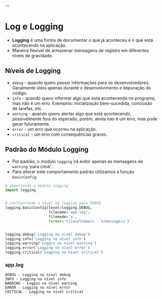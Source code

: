 '''
# Log e Logging


- **Logging** é uma forma de documentar o que já aconteceu e o que está acontecendo  na aplicação.
- Maneira flexível de armazenar mensagens de registro em diferentes níveis de gravidade.


## Níveis de Logging


- ``debug`` - quando quero passar informações para os desenvolvedores. Geralmente úteis apenas durante o desenvolvimento e depuração do código.
- ``info`` - quando quero informar algo que está acontecendo no programa, mas não é um erro. Exemplos: inicialização bem-sucedida, conclusão de tarefas, etc.
- ``warning`` - quando quero alertar algo que está acontecendo, possivelmente fora do esperado, porém, ainda não é um erro, mas pode gerar futuramente.
- ``error`` - um erro que ocorreu na aplicação.
- ``critical`` - um erro com consequências graves.

## Padrão do Módulo Logging


- Por padrão, o módulo ``logging`` irá exibir apenas as mensagens de ``warning`` 'para cima'.
- Para alterar este comportamento padrão utilizamos a função ``basicConfig``.


```python
# importando o módulo logging
import logging


# configurando o nível de logging para DEBUG
logging.basicConfig(level=logging.DEBUG,
                    filename='app.log',
                    filemode='a',
                    format='%(levelname)s - %(message)s')


logging.debug('Logging no nível debug')
logging.info('Logging no nível info')
logging.warning('Loggin no nível warning')
logging.error('Logging no nível error')
logging.critical('Logging no nível critical')
```


### app.log


```
DEBUG - Logging no nível debug
INFO - Logging no nível info
WARNING - Loggin no nível warning
ERROR - Logging no nível error
CRITICAL - Logging no nível critical
```